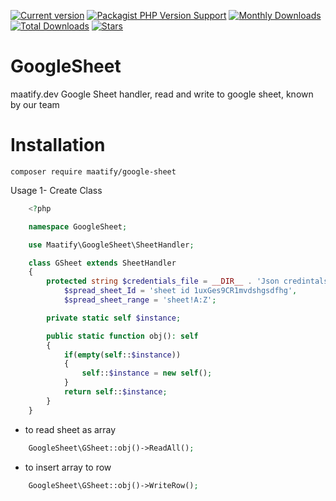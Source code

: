 [![Current version](https://img.shields.io/packagist/v/maatify/google-sheet)][pkg]
[![Packagist PHP Version Support](https://img.shields.io/packagist/php-v/maatify/google-sheet)][pkg]
[![Monthly Downloads](https://img.shields.io/packagist/dm/maatify/google-sheet)][pkg-stats]
[![Total Downloads](https://img.shields.io/packagist/dt/maatify/google-sheet)][pkg-stats]
[![Stars](https://img.shields.io/packagist/stars/maatify/google-sheet)](https://github.com/maatify/google-sheet/stargazers)

[pkg]: <https://packagist.org/packages/maatify/google-sheet>
[pkg-stats]: <https://packagist.org/packages/maatify/google-sheet/stats>

# GoogleSheet

maatify.dev Google Sheet handler, read and write to google sheet, known by our team

# Installation

```shell
composer require maatify/google-sheet
```

Usage 
1- Create Class 
```PHP
    <?php

    namespace GoogleSheet;

    use Maatify\GoogleSheet\SheetHandler;

    class GSheet extends SheetHandler
    {
        protected string $credentials_file = __DIR__ . 'Json credintals location',
            $spread_sheet_Id = 'sheet id 1uxGes9CR1mvdshgsdfhg',
            $spread_sheet_range = 'sheet!A:Z';

        private static self $instance;

        public static function obj(): self
        {
            if(empty(self::$instance))
            {
                self::$instance = new self();
            }
            return self::$instance;
        }
    }
```

* to read sheet as array
```PHP
    GoogleSheet\GSheet::obj()->ReadAll();
```
* to insert array to row 
```PHP
    GoogleSheet\GSheet::obj()->WriteRow();
```